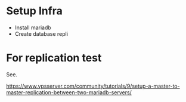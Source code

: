 # Setup Infra

- Install mariadb
- Create database repli

# For replication test

See.

https://www.vpsserver.com/community/tutorials/9/setup-a-master-to-master-replication-between-two-mariadb-servers/
